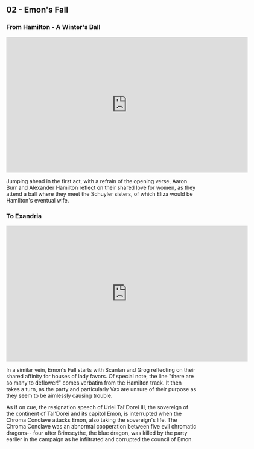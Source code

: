 ## 02 - Emon's Fall

### From Hamilton - A Winter's Ball

<iframe id="ytplayer" type="text/html" width="640" height="360" src="https://www.youtube.com/embed/WO8Z6S7oHTw" frameborder="0">
</iframe>

Jumping ahead in the first act, with a refrain of the opening verse, Aaron Burr and Alexander Hamilton reflect on their shared love for women,
as they attend a ball where they meet the Schuyler sisters, of which Eliza would be Hamilton's eventual wife.

### To Exandria

<iframe id="ytplayer" type="text/html" width="640" height="360" src="https://www.youtube.com/embed/HkAyvGhKvHs" frameborder="0">
</iframe>

In a similar vein, Emon's Fall starts with Scanlan and Grog reflecting on their shared affinity for houses of lady favors.
Of special note, the line "there are so many to deflower!" comes verbatim from the Hamilton track.
It then takes a turn, as the party and particularly Vax are unsure of their purpose as they seem to be aimlessly causing trouble.

As if on cue, the resignation speech of Uriel Tal'Dorei III, the sovereign of the continent of Tal'Dorei and its capitol Emon,
is interrupted when the Chroma Conclave attacks Emon, also taking the sovereign's life.
The Chroma Conclave was an abnormal cooperation between five evil chromatic dragons--
four after Brimscythe, the blue dragon, was killed by the party earlier in the campaign as he infiltrated and corrupted the council of Emon.
